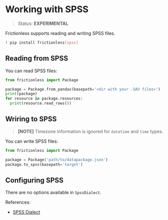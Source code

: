 # Working with SPSS

> Status: **EXPERIMENTAL**

Frictionless supports reading and writing SPSS files.

```sh
! pip install frictionless[spss]
```

## Reading from SPSS

You can read SPSS files:

```py
from frictionless import Package

package = Package.from_pandas(basepath='<dir with your .SAV files>')
print(package)
for resource in package.resources:
  print(resource.read_rows())
```

## Wriring to SPSS

> **[NOTE]** Timezone information is ignored for `datetime` and `time` types.

You can write SPSS files:

```py
from frictionless import Package

package = Package('path/to/datapackage.json')
package.to_spss(basepath='target')
```

## Configuring SPSS

There are no options available in `SpssDialect`.

References:
- [SPSS Dialect](https://frictionlessdata.io/tooling/python/dialects-reference/#spss)
